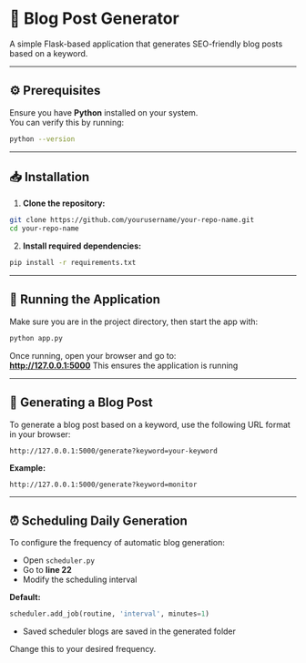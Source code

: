 # 📝 Blog Post Generator

A simple Flask-based application that generates SEO-friendly blog posts based on a keyword.

---

## ⚙️ Prerequisites

Ensure you have **Python** installed on your system.  
You can verify this by running:

```bash
python --version
```

---

## 📥 Installation

1. **Clone the repository:**

```bash
git clone https://github.com/yourusername/your-repo-name.git
cd your-repo-name
```

2. **Install required dependencies:**

```bash
pip install -r requirements.txt
```

---

## 🚀 Running the Application

Make sure you are in the project directory, then start the app with:

```bash
python app.py
```

Once running, open your browser and go to:  
**http://127.0.0.1:5000**
This ensures the application is running

---

## 🧠 Generating a Blog Post

To generate a blog post based on a keyword, use the following URL format in your browser:

```
http://127.0.0.1:5000/generate?keyword=your-keyword
```

**Example:**

```
http://127.0.0.1:5000/generate?keyword=monitor
```

---

## ⏰ Scheduling Daily Generation

To configure the frequency of automatic blog generation:

- Open `scheduler.py`
- Go to **line 22**
- Modify the scheduling interval

**Default:**  
```python
scheduler.add_job(routine, 'interval', minutes=1)
```
- Saved scheduler blogs are saved in the generated folder

Change this to your desired frequency.



